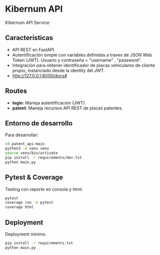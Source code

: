 # Kibernum API

Kibernum API Service

## Características

* API REST en FastAPI.
* Autentificación simple con variables definidas a traves de JSON Web Token (JWT). Usuario y contraseña = "username" , "password".
* Integración para obtener identificador de placas vehiculares de cliente propio, instanciado desde la identity del JWT.
* http://127.0.0.1:8000/docs#

## Routes

* **login**: Maneja autentificación (JWT).
* **patent**: Maneja recursos API REST de placas patentes.

## Entorno de desarrollo

Para desarrollar:

```bash
cd patent_api-main
python3 -m venv venv
source venv/bin/activate
pip install -r requirements/dev.txt
python main.py
```

## Pytest & Coverage

Testing con reporte en consola y html:

```bash
pytest
coverage run -m pytest
coverage html
```

## Deployment

Deployment mínimo.

```bash
pip install -r requirements.txt
python main.py
```